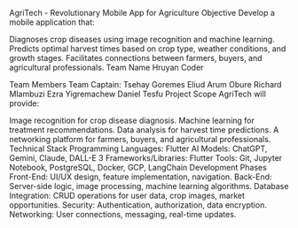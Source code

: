 AgriTech - Revolutionary Mobile App for Agriculture
Objective
Develop a mobile application that:

Diagnoses crop diseases using image recognition and machine learning.
Predicts optimal harvest times based on crop type, weather conditions, and growth stages.
Facilitates connections between farmers, buyers, and agricultural professionals.
Team Name
Hruyan Coder

Team Members
Team Captain: Tsehay Goremes
Eliud Arum Obure
Richard Mlambuzi
Ezra Yigremachew
Daniel Tesfu
Project Scope
AgriTech will provide:

Image recognition for crop disease diagnosis.
Machine learning for treatment recommendations.
Data analysis for harvest time predictions.
A networking platform for farmers, buyers, and agricultural professionals.
Technical Stack
Programming Languages: Flutter
AI Models: ChatGPT, Gemini, Claude, DALL-E 3
Frameworks/Libraries: Flutter
Tools: Git, Jupyter Notebook, PostgreSQL, Docker, GCP, LangChain
Development Phases
Front-End: UI/UX design, feature implementation, navigation.
Back-End: Server-side logic, image processing, machine learning algorithms.
Database Integration: CRUD operations for user data, crop images, market opportunities.
Security: Authentication, authorization, data encryption.
Networking: User connections, messaging, real-time updates.
